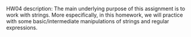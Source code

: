 HW04 description: The main underlying purpose of this assignment is to work with strings. More especifically, in this homework, we will practice with some basic/intermediate manipulations of strings and regular expressions.